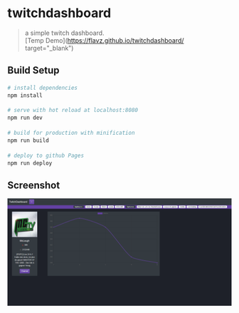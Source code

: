 # twitchdashboard

> a simple twitch dashboard.  
[Temp Demo](https://flavz.github.io/twitchdashboard/ target="_blank")

## Build Setup

``` bash
# install dependencies
npm install

# serve with hot reload at localhost:8080
npm run dev

# build for production with minification
npm run build

# deploy to github Pages  
npm run deploy
```

## Screenshot
![Alt text](/screenshots/twdb.PNG?raw=true "dashboard example")
